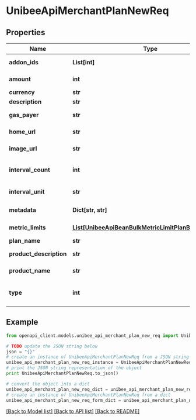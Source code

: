 # UnibeeApiMerchantPlanNewReq


## Properties

Name | Type | Description | Notes
------------ | ------------- | ------------- | -------------
**addon_ids** | **List[int]** | Plan Ids Of Addon Type | [optional] 
**amount** | **int** | Plan CaptureAmount | 
**currency** | **str** | Plan Currency | 
**description** | **str** | Description | [optional] 
**gas_payer** | **str** | who pay the gas, merchant|user | [optional] 
**home_url** | **str** | HomeUrl,Start With: http | [optional] 
**image_url** | **str** | ImageUrl,Start With: http | [optional] 
**interval_count** | **int** | Number Of IntervalUnit，em: day|month|year|week | 
**interval_unit** | **str** | Plan Interval Unit，em: day|month|year|week | 
**metadata** | **Dict[str, str]** | Metadata，Map | [optional] 
**metric_limits** | [**List[UnibeeApiBeanBulkMetricLimitPlanBindingParam]**](UnibeeApiBeanBulkMetricLimitPlanBindingParam.md) | Plan&#39;s MetricLimit List | [optional] 
**plan_name** | **str** | Plan Name | 
**product_description** | **str** | Default Copy Description | [optional] 
**product_name** | **str** | Default Copy PlanName | [optional] 
**type** | **int** | Default 1，,1-main plan，2-addon plan | [optional] [default to 1]

## Example

```python
from openapi_client.models.unibee_api_merchant_plan_new_req import UnibeeApiMerchantPlanNewReq

# TODO update the JSON string below
json = "{}"
# create an instance of UnibeeApiMerchantPlanNewReq from a JSON string
unibee_api_merchant_plan_new_req_instance = UnibeeApiMerchantPlanNewReq.from_json(json)
# print the JSON string representation of the object
print UnibeeApiMerchantPlanNewReq.to_json()

# convert the object into a dict
unibee_api_merchant_plan_new_req_dict = unibee_api_merchant_plan_new_req_instance.to_dict()
# create an instance of UnibeeApiMerchantPlanNewReq from a dict
unibee_api_merchant_plan_new_req_form_dict = unibee_api_merchant_plan_new_req.from_dict(unibee_api_merchant_plan_new_req_dict)
```
[[Back to Model list]](../README.md#documentation-for-models) [[Back to API list]](../README.md#documentation-for-api-endpoints) [[Back to README]](../README.md)


